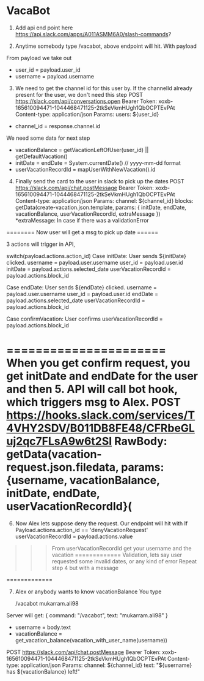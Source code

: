 # VacaBot

1. Add api end point here
https://api.slack.com/apps/A011ASMM6A0/slash-commands?

2. Anytime somebody type /vacabot, above endpoint will hit. With payload

<!-- { "token": "JObgkk4AdEuHUYoOAwjbVS32", "team_id": "T4VHY2SDV", "team_domain": "schmiedeone", "channel_id": "DQFECFLAJ", "channel_name": "directmessage", "user_id": "UQF3YAKAT", "user_name": "mukarram.ali89", "command": "/vacabot", "text": "", "response_url": "https://hooks.slack.com/commands/T4VHY2SDV/1038304679985/uEebuZCGKrG7LxwXzGzNbljG", "trigger_id": "1038304680097.165610094471.5a37c2fa135f6553fe5362e0c1716ad0" } -->

From payload we take out 
- user_id = payload.user_id
- username = payload.username

3. We need to get the channel id for this user by. If the channelId already present for the user, we don't need this step
POST https://slack.com/api/conversations.open
Bearer Token: xoxb-165610094471-1044468471125-2tkSeVkmHUgh1QbOCPTEvPAt
Content-type: application/json
Params:
    users: ${user_id}
- channel_id = response.channel.id


We need some data for next step
- vacationBalance = getVacationLeftOfUser(user_id) || getDefaultVacation()
- initDate = endDate = System.currentDate() // yyyy-mm-dd format
- userVacationRecordId = mapUserWithNewVacation().id

4. Finally send the card to the user in slack to pick up the dates
POST https://slack.com/api/chat.postMessage
Bearer Token: xoxb-165610094471-1044468471125-2tkSeVkmHUgh1QbOCPTEvPAt
Content-type: application/json
Params:
    channel: ${channel_id}
    blocks: getData(create-vacation.json.template, params: { initDate, endDate, vacationBalance, userVacationRecordId, extraMessage })
*extraMessage: In case if there was a validationError


======== Now user will get a msg to pick up date ======

3 actions will trigger in API,

switch(payload.actions.action_id)
  Case initDate: User sends ${initDate} clicked.
    username = payload.user.username
    user_id = payload.user.id
    initDate = payload.actions.selected_date
    userVacationRecordId = payload.actions.block_id

  Case endDate: User sends ${endDate} clicked.
    username = payload.user.username
    user_id = payload.user.id
    endDate = payload.actions.selected_date
    userVacationRecordId = payload.actions.block_id

Case confirmVacation: User confirms
    userVacationRecordId = payload.actions.block_id

======================
When you get confirm request, you get initDate and endDate for the user and then
5. API will call bot hook, which triggers msg to Alex. 
POST https://hooks.slack.com/services/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
    RawBody: getData(vacation-request.json.filedata, params: {username, vacationBalance, initDate, endDate, userVacationRecordId}(
============
6. Now Alex lets suppose deny the request. Our endpoint will hit with
If Payload.actions.action_id == 'denyVacationRequest'
	userVacationRecordId = payload.actions.value
>>> From userVacationRecordId get your username and the vacation
=============
Validation, lets say user requested some invalid dates, or any kind of error
Repeat step 4 but with a message


=============

7. Alex or anybody wants to know vacationBalance
You type

    /vacabot mukarram.ali98

Server will get: { command: "/vacabot", text: "mukarram.ali98" }

- username = body.text
- vacationBalance = get_vacation_balance(vacation_with_user_name(username))

POST https://slack.com/api/chat.postMessage
Bearer Token: xoxb-165610094471-1044468471125-2tkSeVkmHUgh1QbOCPTEvPAt
Content-type: application/json
Params:
    channel: ${channel_id}
    text: "${username} has ${vacationBalance} left!"


